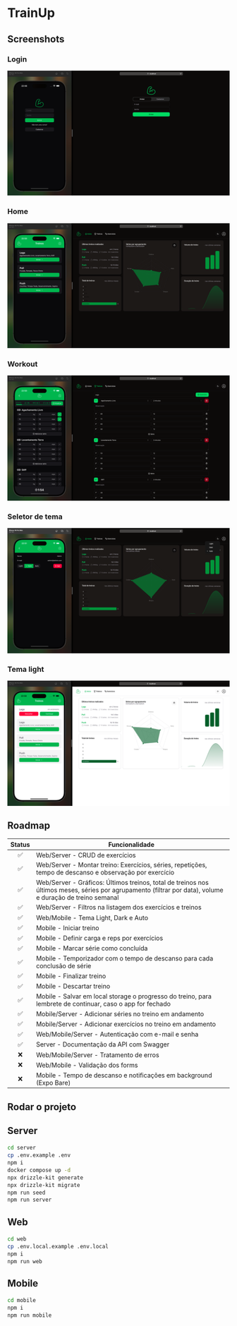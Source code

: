 # TrainUp

## Screenshots
### Login
![Login](screenshots/login.png "Login")
### Home
![Home](screenshots/home.png "Home")
### Workout
![Workout](screenshots/workout.png "Workout")
### Seletor de tema
![Switch Theme](screenshots/switch-theme.png "Switch Theme")
### Tema light
![Light Theme](screenshots/light-theme.png "Light Theme")

## Roadmap
Status|Funcionalidade
:-:| -
✅|Web/Server - CRUD de exercícios
✅|Web/Server - Montar treino: Exercícios, séries, repetições, tempo de descanso e observação por exercício
✅|Web/Server - Gráficos: Últimos treinos, total de treinos nos últimos meses, séries por agrupamento (filtrar por data), volume e duração de treino semanal
✅|Web/Server - Filtros na listagem dos exercícios e treinos
✅|Web/Mobile - Tema Light, Dark e Auto
✅|Mobile - Iniciar treino
✅|Mobile - Definir carga e reps por exercícios
✅|Mobile - Marcar série como concluída
✅|Mobile - Temporizador com o tempo de descanso para cada conclusão de série 
✅|Mobile - Finalizar treino
✅|Mobile - Descartar treino
✅|Mobile - Salvar em local storage o progresso do treino, para lembrete de continuar, caso o app for fechado
✅|Mobile/Server - Adicionar séries no treino em andamento
✅|Mobile/Server - Adicionar exercícios no treino em andamento
✅|Web/Mobile/Server - Autenticação com e-mail e senha
✅|Server - Documentação da API com Swagger
❌|Web/Mobile/Server - Tratamento de erros
❌|Web/Mobile - Validação dos forms
❌|Mobile - Tempo de descanso e notificações em background (Expo Bare)

## Rodar o projeto

## Server
```bash
cd server
cp .env.example .env
npm i
docker compose up -d
npx drizzle-kit generate
npx drizzle-kit migrate
npm run seed
npm run server
```


## Web
```bash
cd web
cp .env.local.example .env.local
npm i
npm run web
```


## Mobile
```bash
cd mobile
npm i
npm run mobile
```
